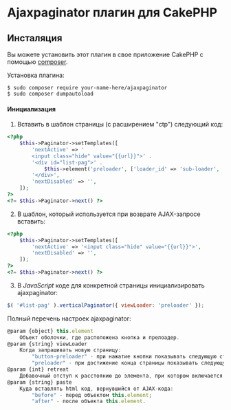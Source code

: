 # Ajaxpaginator плагин для CakePHP

## Инсталяция

Вы можете установить этот плагин в свое приложение CakePHP с помощью [composer](https://getcomposer.org).

Установка плагина:

```
$ sudo composer require your-name-here/ajaxpaginator
$ sudo composer dumpautoload
```

#### Инициализация

1. Вставить в шаблон страницы (с расширением "ctp") следующий код:

```php
<?php
    $this->Paginator->setTemplates([
        'nextActive' => '
        <input class="hide" value="{{url}}">' .
        '<div id="list-pag">' .
            $this->element('preloader', ['loader_id' => 'sub-loader', 'w' => 56, 'h' => 56]) .
        '</div>',
        'nextDisabled' => '',
    ]);
?>
<?= $this->Paginator->next() ?>
```

2. В шаблон, который используется при возврате AJAX-запросе вставить:

```php
<?php
    $this->Paginator->setTemplates([
        'nextActive' => '<input class="hide" value="{{url}}">',
        'nextDisabled' => '',
    ]);
?>
<?= $this->Paginator->next() ?>
```

3. В _JavaScript_ коде для конкретной страницы инициализировать ajaxpaginator:

```js
$( '#list-pag' ).verticalPaginator({ viewLoader: 'preloader' });
```

Полный перечень настроек ajaxpaginator:

```js
@param {object} this.element
    Объект оболочки, где расположена кнопка и прелоадер.
@param {string} viewLoader
    Когда запрашивать новую страницу:
        "button-preloader" - при нажатие кнопки показывать следующую страницу;
        "preloader" - при достижение конца страницы показывать следующую страницу.
@param {int} retreat
    Добавочный отступ к расстоянию до элемента, при котором включается AJAX-код. Действует только для "viewLoader=preloader".
@param {string} paste
    Куда вставлять html код, вернувшийся от AJAX-кода:
        "before" - перед объектом this.element;
        "after" - после объекта this.element.
```



